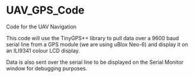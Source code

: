 # UAV_GPS_Code
Code for the UAV Navigation

This code will use the TinyGPS++ library to pull data over a 9600 baud serial line from a GPS module (we are using uBlox Neo-6) and display it on an ILI9341 colour LCD display.

Data is also sent over the serial line to be displayed on the Serial Monitor window for debugging purposes.

